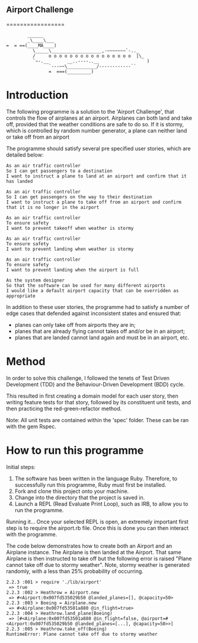 ## Airport Challenge
=================

```
        ______
        _\____\___
=  = ==(____MA____)
          \_____\___________________,-~~~~~~~`-.._
          /     o o o o o o o o o o o o o o o o  |\_
          `~-.__       __..----..__                  )
                `---~~\___________/------------``
                =  ===(_________)
```

# Introduction

The following programme is a solution to the 'Airport Challenge', that controls the flow of airplanes at an airport.
Airplanes can both land and take off, provided that the weather conditions are safe to do so. If it is stormy, which is controlled by random number generator, a plane can neither land or take off from an airport

 The programme should satisfy several pre specified user stories, which are detailed below:

```
As an air traffic controller
So I can get passengers to a destination
I want to instruct a plane to land at an airport and confirm that it has landed

As an air traffic controller
So I can get passengers on the way to their destination
I want to instruct a plane to take off from an airport and confirm that it is no longer in the airport

As an air traffic controller
To ensure safety
I want to prevent takeoff when weather is stormy

As an air traffic controller
To ensure safety
I want to prevent landing when weather is stormy

As an air traffic controller
To ensure safety
I want to prevent landing when the airport is full

As the system designer
So that the software can be used for many different airports
I would like a default airport capacity that can be overridden as appropriate
```

In addition to these user stories, the programme had to satisfy a number of edge cases that defended against inconsistent states and ensured that:
* planes can only take off from airports they are in;
* planes that are already flying cannot takes off and/or be in an airport;
* planes that are landed cannot land again and must be in an airport, etc.

# Method

In order to solve this challenge, I followed the tenets of Test Driven Development (TDD) and the Behaviour-Driven Development (BDD) cycle.

This resulted in first creating a domain model for each user story, then writing feature tests for that story, followed by its constituent unit tests, and then practicing the red-green-refactor method.

Note: All unit tests are contained within the 'spec' folder.
These can be ran with the gem Rspec.  

# How to run this programme
Initial steps:
1. The software has been written in the language Ruby. Therefore, to successfully run this programme, Ruby must first be installed.
2. Fork and clone this project onto your machine.
3. Change into the directory that the project is saved in.
4. Launch a REPL (Read Evaluate Print Loop), such as IRB, to allow you to run the programme.

Running it...
Once your selected REPL is open, an extremely important first step is to require the airport.rb file. Once this is done you can then interact with the programme.

The code below demonstrates how to create both an Airport and an Airplane instance. The Airplane is then landed at the Airport.
That same Airplane is then instructed to take off but the following error is raised "Plane cannot take off due to stormy weather". Note, stormy weather is generated randomly, with a less than 25% probability of occurring.

```
2.2.3 :001 > require './lib/airport'
 => true
2.2.3 :002 > Heathrow = Airport.new
 => #<Airport:0x007fd535029b50 @landed_planes=[], @capacity=50>
2.2.3 :003 > Boeing = Airplane.new
 => #<Airplane:0x007fd53501a880 @in_flight=true>
2.2.3 :004 > Heathrow.land_plane(Boeing)
 => [#<Airplane:0x007fd53501a880 @in_flight=false, @airport=#<Airport:0x007fd535029b50 @landed_planes=[...], @capacity=50>>]
2.2.3 :005 > Heathrow.take_off(Boeing)
RuntimeError: Plane cannot take off due to stormy weather
```
